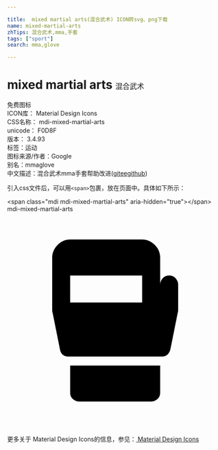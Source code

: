 ```yaml
---

title:  mixed martial arts(混合武术) ICON转svg、png下载
name: mixed-martial-arts
zhTips: 混合武术,mma,手套
tags: ["sport"]
search: mma,glove

---
```


# mixed martial arts  <small style="font-size: 60%;font-weight: 100">混合武术</small>


<div class="detail-page">
<p>
<span><span class="badge-success badge">免费图标</span> </span>
<br/>
<span>
ICON库：
<span class="badge-secondary badge">Material Design Icons</span> 
</span>
<br/>
<span>
CSS名称：
<span class="badge-secondary badge">mdi-mixed-martial-arts</span> 
</span>
<br/>
<span>
unicode：
<span class="badge-secondary badge">F0D8F</span> 
<copy-btn content='F0D8F' btn-title=""></copy-btn>
<copy-btn :content='String.fromCodePoint(parseInt("F0D8F", 16))' btn-title="复制U"></copy-btn>
</span>
<br/>
<span>
版本：
<span class="badge-secondary badge">3.4.93</span> 
</span><br/><span>标签：<span class="badge-light badge"><router-link to="/tags/sport.html">运动</router-link></span></span>
<br/>
<span>图标来源/作者：<span class="badge-light badge">Google</span></span> 
<br/>
<span>别名：<span class="badge-light badge">mma</span><span class="badge-light badge">glove</span></span><br/><span class="zh-detail">中文描述：<span class="badge-primary badge">混合武术</span><span class="badge-primary badge">mma</span><span class="badge-primary badge">手套</span><span class="help-link"><span>帮助改进</span>(<a href="https://gitee.com/liuwave/icon-helper/edit/master/json/material/mixed-martial-arts.json" target="_blank" rel="noopener noreferrer">gitee</a><a href="https://github.com/liuwave/icon-helper/edit/master/json/material/mixed-martial-arts.json" target="_blank" rel="noopener noreferrer">github</a></span>)</span><br/>
</p>
</div>
<div class="alert alert-dark">
  <i class="mdi mdi-mixed-martial-arts mdi-48px"></i>
  <i class="mdi mdi-mixed-martial-arts mdi-36px"></i>
  <i class="mdi mdi-mixed-martial-arts mdi-24px"></i>
  <i class="mdi mdi-mixed-martial-arts mdi-18px"></i>
</div>
<div>
  <p>引入css文件后，可以用<code>&lt;span&gt;</code>包裹，放在页面中。具体如下所示：    
  </p>
  <div class="alert alert-primary" style="font-size: 14px">
    &lt;span class="mdi mdi-mixed-martial-arts" aria-hidden="true"&gt;&lt;/span&gt;
    <copy-btn content='<span class="mdi mdi-mixed-martial-arts" aria-hidden="true"></span>'></copy-btn>
  </div>
  <div class="alert alert-secondary">
    <i class="mdi mdi-mixed-martial-arts"
    style="font-size: 24px"
    aria-hidden="true"></i> mdi-mixed-martial-arts
    <copy-btn content="mdi-mixed-martial-arts" btn-title="复制图标名称"></copy-btn>
  </div>
</div>
<div id="svg" class="svg-wrap">
<svg xmlns="http://www.w3.org/2000/svg" viewBox="0 0 24 24"><path d="M15,10V7H7V10H15M18,7C18.28,7 18.5,7.09 18.7,7.29C18.89,7.5 19,7.73 19,8V10.78C19,10.97 18.97,11.11 18.94,11.2L18.14,15.19C18,15.72 17.7,16 17.2,16H6.8C6.27,16 5.95,15.72 5.86,15.19L5.06,11.2C5.03,11.11 5,10.97 5,10.78V5C5,4.5 5.21,4 5.6,3.61C6,3.2 6.45,3 7,3H15C15.53,3 16,3.2 16.41,3.61C16.81,4 17,4.5 17,5V8C17,7.73 17.11,7.5 17.3,7.29C17.5,7.09 17.72,7 18,7M7,20V17H17V20C17,20.3 16.91,20.53 16.71,20.72C16.5,20.91 16.27,21 16,21H8C7.73,21 7.5,20.91 7.29,20.72C7.09,20.53 7,20.3 7,20Z" /></svg>
</div>
<detail full-name='mdi-mixed-martial-arts'></detail>
    
<div><p>更多关于 Material Design Icons的信息，参见：<a target="_blank" href="https://iconhelper.cn/material.html"> Material Design Icons</a>
</p></div>
